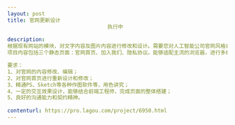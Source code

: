 ```yaml
---                
layout: post       
title: 官网更新设计
                                执行中
           
description: 
根据现有网站的模块，对文字内容及图片内容进行修改和设计。需要您对人工智能公司官网风格或企业服务类公司官网用色方案敏感，设计细腻。
项目内容包括三个静态页面：官网首页、加入我们、隐私协议。能够适配主流的浏览器，进行多终端（电脑端，手机端）展示。

要求：
1、对官网的内容修改、编辑；
2、对官网首页进行重新设计和修改；
3、精通PS、Sketch等各种作图软件等，用色讲究；
4、一定的交互效果设计，能够结合前端工程师，完成页面的整体搭建；
5、良好的沟通能力和契约精神。
     
contenturl: https://pro.lagou.com/project/6950.html      
---                 
```

